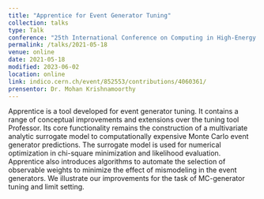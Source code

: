 ```yaml
---
title: "Apprentice for Event Generator Tuning"
collection: talks
type: Talk
conference: "25th International Conference on Computing in High-Energy and Nuclear Physics"
permalink: /talks/2021-05-18
venue: online
date: 2021-05-18
modified: 2023-06-02
location: online
link: indico.cern.ch/event/852553/contributions/4060361/ 
prensentor: Dr. Mohan Krishnamoorthy
---
```


Apprentice is a tool developed for event generator tuning. It contains a range of conceptual improvements and extensions over the tuning tool Professor. Its core functionality remains the construction of a multivariate analytic surrogate model to computationally expensive Monte Carlo event generator predictions. The surrogate model is used for numerical optimization in chi-square minimization and likelihood evaluation. Apprentice also introduces algorithms to automate the selection of observable weights to minimize the effect of mismodeling in the event generators. We illustrate our improvements for the task of MC-generator tuning and limit setting.